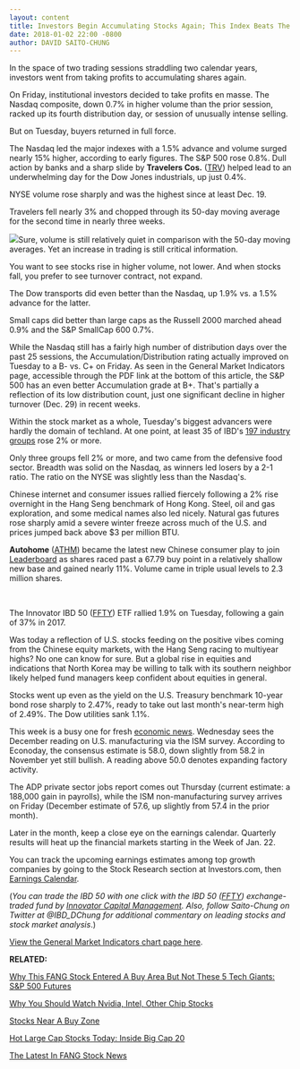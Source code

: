 ```yaml
---
layout: content
title: Investors Begin Accumulating Stocks Again; This Index Beats The Nasdaq
date: 2018-01-02 22:00 -0800
author: DAVID SAITO-CHUNG
---
```






In the space of two trading sessions straddling two calendar years, investors went from taking profits to accumulating shares again.




 On Friday, institutional investors decided to take profits en masse. The Nasdaq composite, down 0.7% in higher volume than the prior session, racked up its fourth distribution day, or session of unusually intense selling.


But on Tuesday, buyers returned in full force.


The Nasdaq led the major indexes with a 1.5% advance and volume surged nearly 15% higher, according to early figures. The S&P 500 rose 0.8%. Dull action by banks and a sharp slide by **Travelers Cos.** ([TRV](https://research.investors.com/quote.aspx?symbol=TRV)) helped lead to an underwhelming day for the Dow Jones industrials, up just 0.4%.


NYSE volume rose sharply and was the highest since at least Dec. 19.


Travelers fell nearly 3% and chopped through its 50-day moving average for the second time in nearly three weeks.


![](https://www.investors.com/wp-content/uploads/2018/01/MP010218-183x300.png)Sure, volume is still relatively quiet in comparison with the 50-day moving averages. Yet an increase in trading is still critical information.


You want to see stocks rise in higher volume, not lower. And when stocks fall, you prefer to see turnover contract, not expand.


The Dow transports did even better than the Nasdaq, up 1.9% vs. a 1.5% advance for the latter.


Small caps did better than large caps as the Russell 2000 marched ahead 0.9% and the S&P SmallCap 600 0.7%.


While the Nasdaq still has a fairly high number of distribution days over the past 25 sessions, the Accumulation/Distribution rating actually improved on Tuesday to a B- vs. C+ on Friday. As seen in the General Market Indicators page, accessible through the PDF link at the bottom of this article, the S&P 500 has an even better Accumulation grade at B+. That's partially a reflection of its low distribution count, just one significant decline in higher turnover (Dec. 29) in recent weeks.


Within the stock market as a whole, Tuesday's biggest advancers were hardly the domain of techland. At one point, at least 35 of IBD's [197 industry groups](https://www.investors.com/data-tables/industry-sub-group-rankings-jan-02-2018/) rose 2% or more.


Only three groups fell 2% or more, and two came from the defensive food sector. Breadth was solid on the Nasdaq, as winners led losers by a 2-1 ratio. The ratio on the NYSE was slightly less than the Nasdaq's.


Chinese internet and consumer issues rallied fiercely following a 2% rise overnight in the Hang Seng benchmark of Hong Kong. Steel, oil and gas exploration, and some medical names also led nicely. Natural gas futures rose sharply amid a severe winter freeze across much of the U.S. and prices jumped back above $3 per million BTU.


**Autohome** ([ATHM](https://research.investors.com/quote.aspx?symbol=ATHM)) became the latest new Chinese consumer play to join [Leaderboard](https://leaderboard.investors.com/leaderboard/leaders/) as shares raced past a 67.79 buy point in a relatively shallow new base and gained nearly 11%. Volume came in triple usual levels to 2.3 million shares.



 


The Innovator IBD 50 ([FFTY](https://research.investors.com/quote.aspx?symbol=FFTY)) ETF rallied 1.9% on Tuesday, following a gain of 37% in 2017.


Was today a reflection of U.S. stocks feeding on the positive vibes coming from the Chinese equity markets, with the Hang Seng racing to multiyear highs? No one can know for sure. But a global rise in equities and indications that North Korea may be willing to talk with its southern neighbor likely helped fund managers keep confident about equities in general.


Stocks went up even as the yield on the U.S. Treasury benchmark 10-year bond rose sharply to 2.47%, ready to take out last month's near-term high of 2.49%. The Dow utilities sank 1.1%.


This week is a busy one for fresh [economic news](https://research.investors.com/economic-calendar/). Wednesday sees the December reading on U.S. manufacturing via the ISM survey. According to Econoday, the consensus estimate is 58.0, down slightly from 58.2 in November yet still bullish. A reading above 50.0 denotes expanding factory activity.


The ADP private sector jobs report comes out Thursday (current estimate: a 188,000 gain in payrolls), while the ISM non-manufacturing survey arrives on Friday (December estimate of 57.6, up slightly from 57.4 in the prior month).


Later in the month, keep a close eye on the earnings calendar. Quarterly results will heat up the financial markets starting in the Week of Jan. 22.


You can track the upcoming earnings estimates among top growth companies by going to the Stock Research section at Investors.com, then [Earnings Calendar](https://www.investors.com/research/earnings-calendar-analyst-estimates-stocks-to-watch/).


(*You can trade the IBD 50 with one click with the IBD 50 ([FFTY](https://research.investors.com/quote.aspx?symbol=FFTY)) exchange-traded fund by [Innovator Capital Management](http://www.innovatoretfs.com/etf/?ticker=ffty). Also, follow Saito-Chung on Twitter at @IBD\_DChung for additional commentary on leading stocks and stock market analysis*.)


[View the General Market Indicators chart page here](https://www.investors.com/wp-content/uploads/2018/01/IBD0201152529GMI.pdf).


**RELATED:**


[Why This FANG Stock Entered A Buy Area But Not These 5 Tech Giants: S&P 500 Futures](https://www.investors.com/market-trend/stock-market-today/why-netflix-hit-buy-area-not-apple-facebook-broadcom/)


[Why You Should Watch Nvidia, Intel, Other Chip Stocks](https://www.investors.com/news/technology/why-you-should-watch-nvidia-intel-other-chip-stocks-wednesday/)


[Stocks Near A Buy Zone](https://www.investors.com/category/stock-lists/stocks-near-a-buy-zone/)


[Hot Large Cap Stocks Today: Inside Big Cap 20](https://research.investors.com/stock-lists/big-cap-20/)


[The Latest In FANG Stock News](https://www.investors.com/news/technology/fang-stocks-news-quotes-facebook-amazon-netflix-google/)




